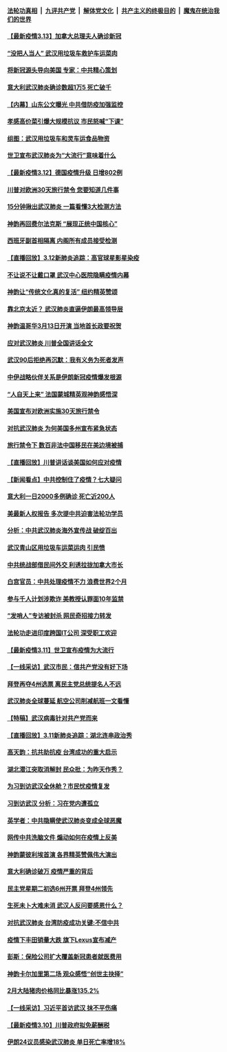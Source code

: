 ####  [法轮功真相](../../../../basic/blob/master/README.md?t=03131214) &nbsp;|&nbsp; [九评共产党](../../../../9ping.md/blob/master/README.md?t=03131214) &nbsp;|&nbsp; [解体党文化](../../../../jtdwh.md/blob/master/README.md?t=03131214)  &nbsp;|&nbsp; [共产主义的终极目的](../../../../gczydzjmd.md/blob/master/README.md?t=03131214) &nbsp;|&nbsp; [魔鬼在统治我们的世界](../../../../mgztzwmdsj.md/blob/master/README.md?t=03131214) 

#### [【最新疫情3.13】加拿大总理夫人确诊新冠](../pages/nf4514/n11936755.md?t=03131214) 

#### [“没把人当人” 武汉用垃圾车救护车运菜肉](../pages/nf4514/n11936647.md?t=03131214) 

#### [将新冠源头导向美国 专家：中共精心策划](../pages/nf4514/n11936432.md?t=03131214) 

#### [意大利武汉肺炎确诊数超1万5 死亡破千](../pages/nf4514/n11936332.md?t=03131214) 

#### [【内幕】山东公文曝光 中共借防疫加强监控](../pages/nf4514/n11934303.md?t=03131214) 

#### [孝感高价菜引爆大规模抗议 市民怒喊“下课”](../pages/nf4514/n11936264.md?t=03131214) 

#### [组图：武汉用垃圾车和灵车运食品物资](../pages/nf4514/n11935329.md?t=03131214) 

#### [世卫宣布武汉肺炎为“大流行”意味着什么](../pages/nf4514/n11935933.md?t=03131214) 

#### [【最新疫情3.12】德国疫情升级 日增802例](../pages/nf4514/n11933628.md?t=03131214) 

#### [川普对欧洲30天旅行禁令 您要知道几件事](../pages/nf4514/n11935870.md?t=03131214) 

#### [15分钟揪出武汉肺炎 一篇看懂3大检测方法](../pages/nf4514/n11933731.md?t=03131214) 

#### [神韵再回费尔法克斯 “展现正统中国核心”](../pages/nf4514/n11932754.md?t=03131214) 

#### [西班牙副首相隔离 内阁所有成员接受检测](../pages/nf4514/n11935473.md?t=03131214) 

#### [【直播回放】3.12新肺炎追踪：高官球星影星染疫](../pages/nf4514/n11935368.md?t=03131214) 

#### [不让说不让戴口罩 武汉中心医院隐瞒疫情内幕](../pages/nf4514/n11934980.md?t=03131214) 

#### [神韵让“传统文化真的复活” 纽约精英赞颂](../pages/nf4514/n11935011.md?t=03131214) 

#### [靠北京太近？ 武汉肺炎直逼伊朗最高领导层](../pages/nf4514/n11933475.md?t=03131214) 

#### [神韵温哥华3月13日开演 当地首长政要祝贺](../pages/nf4514/n11933782.md?t=03131214) 

#### [应对武汉肺炎 川普全国讲话全文](../pages/nf4514/n11934150.md?t=03131214) 

#### [武汉90后拒绝再沉默：我有义务为死者发声](../pages/nf4514/n11934044.md?t=03131214) 

#### [中伊战略伙伴关系是伊朗新冠疫情爆发根源](../pages/nf4514/n11933637.md?t=03131214) 

#### [“人自天上来” 法国蒙城精英观神韵感悟深](../pages/nf4514/n11933874.md?t=03131214) 

#### [美国宣布对欧洲实施30天旅行禁令](../pages/nf4514/n11933815.md?t=03131214) 

#### [对抗武汉肺炎 为何美国多州宣布紧急状态](../pages/nf4514/n11933167.md?t=03131214) 

#### [旅行禁令下 数百非法中国移民在美边境被捕](../pages/nf4514/n11933581.md?t=03131214) 

#### [【直播回放】川普讲话谈美国如何应对疫情](../pages/nf4514/n11933533.md?t=03131214) 

#### [【新闻看点】中共控制住了疫情？七大疑问](../pages/nf4514/n11933407.md?t=03131214) 

#### [意大利一日2000多例确诊 死亡近200人](../pages/nf4514/n11933484.md?t=03131214) 

#### [美最新人权报告 多次提中共迫害法轮功学员](../pages/nf4514/n11933487.md?t=03131214) 

#### [分析：中共武汉肺炎海外宣传战 破绽百出](../pages/nf4514/n11933338.md?t=03131214) 

#### [武汉青山区用垃圾车运菜运肉 引民愤](../pages/nf4514/n11933129.md?t=03131214) 

#### [中共统战部借民间外交 利诱拉拢加拿大市长](../pages/nf4514/n11930745.md?t=03131214) 

#### [白宫官员：中共处理疫情不力 浪费世界2个月](../pages/nf4514/n11932744.md?t=03131214) 

#### [参与千人计划涉欺诈 美教授认罪面10年监禁](../pages/nf4514/n11932927.md?t=03131214) 

#### [“发哨人”专访被封杀 网民奇招接力转发](../pages/nf4514/n11932830.md?t=03131214) 

#### [法轮功走进印度跨国IT公司 深受职工欢迎](../pages/nf4514/n11932395.md?t=03131214) 

#### [【最新疫情3.11】世卫宣布疫情为大流行](../pages/nf4514/n11931046.md?t=03131214) 

#### [【一线采访】武汉市民：信共产党没有好下场](../pages/nf4514/n11932623.md?t=03131214) 

#### [拜登再夺4州选票 离民主党总统提名人不远](../pages/nf4514/n11932668.md?t=03131214) 

#### [武汉肺炎全球蔓延 航空公司削减航班一文看懂](../pages/nf4514/n11927605.md?t=03131214) 

#### [【特稿】武汉病毒针对共产党而来](../pages/nf4514/n11928818.md?t=03131214) 

#### [【直播回放】3.11新肺炎追踪：湖北连串政治秀](../pages/nf4514/n11932373.md?t=03131214) 

#### [高天韵：抗共助抗疫 台湾成功的重大启示](../pages/nf4514/n11929297.md?t=03131214) 

#### [湖北潜江突取消解封 民众批：为昨天作秀？](../pages/nf4514/n11931718.md?t=03131214) 

#### [为习到访武汉全休舱？市民忧疫情复发](../pages/nf4514/n11932065.md?t=03131214) 

#### [习到访武汉 分析：习在党内遭孤立](../pages/nf4514/n11927475.md?t=03131214) 

#### [英学者：中共隐瞒使武汉肺炎变成全球恶魔](../pages/nf4514/n11930463.md?t=03131214) 

#### [网传中共洗脑文件 煽动如何在疫情上反美](../pages/nf4514/n11930766.md?t=03131214) 

#### [神韵蒙彼利埃首演 各界精英赞佩伟大演出](../pages/nf4514/n11931291.md?t=03131214) 

#### [意大利确诊破万 疫情严重的背后](../pages/nf4514/n11929614.md?t=03131214) 

#### [民主党星期二初选6州开票 拜登4州领先](../pages/nf4514/n11931114.md?t=03131214) 

#### [生死未卜大难未消 武汉人反问要感恩什么？](../pages/nf4514/n11930315.md?t=03131214) 

#### [对抗武汉肺炎 台湾防疫成功关键:不信中共](../pages/nf4514/n11930955.md?t=03131214) 

#### [疫情下丰田销量大跌 旗下Lexus宣布减产](../pages/nf4514/n11930956.md?t=03131214) 

#### [彭斯：保险公司扩大覆盖新冠患者就医费用](../pages/nf4514/n11930726.md?t=03131214) 

#### [神韵卡尔加里第二场 观众感悟“创世主抉择”](../pages/nf4514/n11930593.md?t=03131214) 

#### [2月大陆猪肉价格同比暴涨135.2%](../pages/nf4514/n11930349.md?t=03131214) 

#### [【一线采访】习近平首访武汉 抹不平伤痛](../pages/nf4514/n11929748.md?t=03131214) 

#### [【最新疫情3.10】川普政府拟免薪酬税](../pages/nf4514/n11928415.md?t=03131214) 

#### [伊朗24议员感染武汉肺炎 单日死亡率增18%](../pages/nf4514/n11930297.md?t=03131214) 

